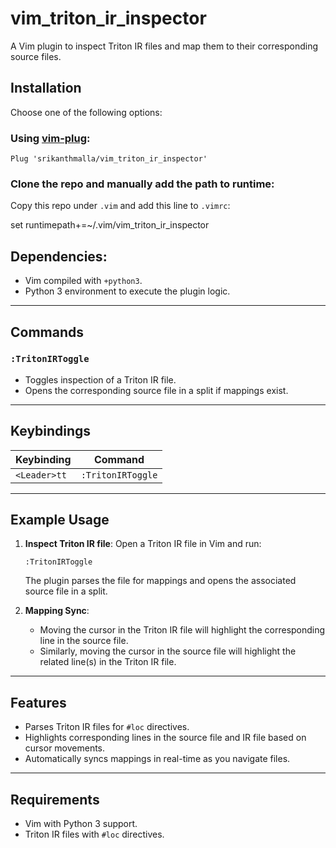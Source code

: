 # vim_triton_ir_inspector

A Vim plugin to inspect Triton IR files and map them to their corresponding source files.

## Installation

Choose one of the following options:

### Using [vim-plug](https://github.com/junegunn/vim-plug): 

`Plug 'srikanthmalla/vim_triton_ir_inspector'`

### Clone the repo and manually add the path to runtime:

Copy this repo under `.vim` and add this line to `.vimrc`:

set runtimepath+=~/.vim/vim_triton_ir_inspector

## Dependencies:

- Vim compiled with `+python3`.
- Python 3 environment to execute the plugin logic.

---

## Commands

### `:TritonIRToggle`
- Toggles inspection of a Triton IR file.
- Opens the corresponding source file in a split if mappings exist.

---

## Keybindings

| Keybinding    | Command            |
|---------------|--------------------|
| `<Leader>tt`  | `:TritonIRToggle`  |

---

## Example Usage

1. **Inspect Triton IR file**:
    Open a Triton IR file in Vim and run:

    ```vim
    :TritonIRToggle
    ```

    The plugin parses the file for mappings and opens the associated source file in a split.

2. **Mapping Sync**:
    - Moving the cursor in the Triton IR file will highlight the corresponding line in the source file.
    - Similarly, moving the cursor in the source file will highlight the related line(s) in the Triton IR file.

---

## Features

- Parses Triton IR files for `#loc` directives.
- Highlights corresponding lines in the source file and IR file based on cursor movements.
- Automatically syncs mappings in real-time as you navigate files.

---

## Requirements

- Vim with Python 3 support.
- Triton IR files with `#loc` directives.
